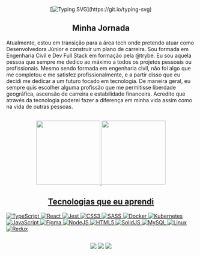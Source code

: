 <div align="center">
  
[![Typing SVG](https://readme-typing-svg.demolab.com?font=Fira+Code&size=30&pause=1000&color=4D22F7&center=verdadeiro&vCenter=verdadeiro&width=455&height=60&lines=Ol%C3%A1%2C+Me+chamo+%3CAndressa%2F%3E;Seja+bem-vindo(a)+aqui.)](https://git.io/typing-svg)
  
</div>

<div align="center">
  
##  Minha Jornada
  
</div>
  
Atualmente, estou em transição para a área tech onde pretendo atuar como Desenvolvedora Júnior e construir um plano de carreira.
Sou formada em Engenharia Civil e Dev Full Stack em formação pela @trybe.
Eu sou aquela pessoa que sempre me dedico ao máximo a todos os projetos pessoais ou profissionais. Mesmo sendo formada em engenharia civil, não foi algo que me completou e  me satisfez profissionalmente, e a partir disso que eu decidi me dedicar a um futuro focado em tecnologia. De maneira geral, eu sempre quis escolher alguma profissão que me permitisse liberdade geográfica, ascensão de carreira e estabilidade financeira.
Acredito que através da tecnologia poderei fazer a diferença em minha vida assim como na vida de outras pessoas.

##

<div align="center">
  <a href="https://github.com/andressaribeiroo">
  <img height="170em" src="https://github-readme-stats.vercel.app/api?username=andressaribeiroo&show_icons=true&theme=aura&include_all_commits=true&count_private=true"/>
  <img height="170em" src="https://github-readme-stats.vercel.app/api/top-langs/?username=andressaribeiroo&layout=compact&langs_count=7&theme=aura"/>

</div>
 
<div align="center"> 
 
 ## Tecnologias que eu aprendi 
  
</div>
  
![TypeScript](https://img.shields.io/badge/typescript-%23007ACC.svg?style=for-the-badge&logo=typescript&logoColor=white)
![React](https://img.shields.io/badge/react-%2320232a.svg?style=for-the-badge&logo=react&logoColor=%2361DAFB)
![Jest](https://img.shields.io/badge/-jest-%23C21325?style=for-the-badge&logo=jest&logoColor=white)
![CSS3](https://img.shields.io/badge/css3-%231572B6.svg?style=for-the-badge&logo=css3&logoColor=white)
![SASS](https://img.shields.io/badge/SASS-hotpink.svg?style=for-the-badge&logo=SASS&logoColor=white)
![Docker](https://img.shields.io/badge/docker-%230db7ed.svg?style=for-the-badge&logo=docker&logoColor=white)
![Kubernetes](https://img.shields.io/badge/kubernetes-%23326ce5.svg?style=for-the-badge&logo=kubernetes&logoColor=white)
![JavaScript](https://img.shields.io/badge/javascript-%23323330.svg?style=for-the-badge&logo=javascript&logoColor=%23F7DF1E)
![Figma](https://img.shields.io/badge/figma-%23F24E1E.svg?style=for-the-badge&logo=figma&logoColor=white)
![NodeJS](https://img.shields.io/badge/node.js-6DA55F?style=for-the-badge&logo=node.js&logoColor=white)
![HTML5](https://img.shields.io/badge/html5-%23E34F26.svg?style=for-the-badge&logo=html5&logoColor=white)
![SolidJS](https://img.shields.io/badge/SolidJS-2c4f7c?style=for-the-badge&logo=solid&logoColor=c8c9cb)
![MySQL](https://img.shields.io/badge/mysql-%2300f.svg?style=for-the-badge&logo=mysql&logoColor=white)
![Linux](https://img.shields.io/badge/Linux-FCC624?style=for-the-badge&logo=linux&logoColor=black)
![Redux](https://img.shields.io/badge/redux-%23593d88.svg?style=for-the-badge&logo=redux&logoColor=white)


##
  
<div align="center"> 
  <a href = "mailto:andressaclecia.ribeiro@gmail.com"><img src="https://img.shields.io/badge/-Gmail-%23333?style=for-the-badge&logo=gmail&logoColor=white" target="_blank"></a>
  <a href="https://www.linkedin.com//in/andressaribeiroo" target="_blank"><img src="https://img.shields.io/badge/-LinkedIn-%230077B5?style=for-the-badge&logo=linkedin&logoColor=white" target="_blank"></a> 
  <a href="https://wa.me/+5581986186087" target="_blank"><img src="https://img.shields.io/badge/WhatsApp-25D366?style=for-the-badge&logo=whatsapp&logoColor=white" target="_blank"></a> 
 
</div>
